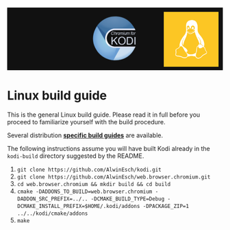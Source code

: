 <p align="center">
  <div style="position:relative">
    <img src="resources/banner_slim.png">
    <img style="position: absolute; right: 10px; top: 10px;" src="resources/linux.svg" height="128">
  </div>
</p>

# Linux build guide
This is the general Linux build guide. Please read it in full before you proceed to familiarize yourself with the build procedure.

Several distribution **[specific build guides](README.md)** are available.

The following instructions assume you will have built Kodi already in the `kodi-build` directory 
suggested by the README.

1. `git clone https://github.com/AlwinEsch/kodi.git`
2. `git clone https://github.com/AlwinEsch/web.browser.chromium.git`
3. `cd web.browser.chromium && mkdir build && cd build`
4. `cmake -DADDONS_TO_BUILD=web.browser.chromium -DADDON_SRC_PREFIX=../.. -DCMAKE_BUILD_TYPE=Debug -DCMAKE_INSTALL_PREFIX=$HOME/.kodi/addons -DPACKAGE_ZIP=1 ../../kodi/cmake/addons`
5. `make`

